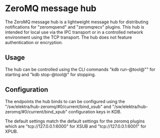 # ZeroMQ message hub

The ZeroMQ message hub is a lightweight message hub for distributing
notifications for "zeromqsend" and "zeromqrecv" plugins.
This hub is intended for local use via the IPC transport or in a controlled
network environment using the TCP transport.
The hub does not feature authentication or encryption.

## Usage

The hub can be controlled using the CLI commands "kdb run-@tool@"" for
starting and "kdb stop-@tool@" for stopping.

## Configuration

The endpoints the hub binds to can be configured using the
"/sw/elektra/hub-zeromq/#0/current/bind_xsub" and
"/sw/elektra/hub-zeromq/#0/current/bind_xpub" configuration keys in KDB.

The default settings match the default settings for the zeromq plugins which
are "tcp://127.0.0.1:6000" for XSUB and "tcp://127.0.0.1:6001" for XPUB.
